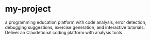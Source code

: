 # my-project
a programming education platform with code analysis, error detection, debugging suggestions, exercise generation, and interactive tutorials. Deliver an  Claudetional coding platform with analysis tools

